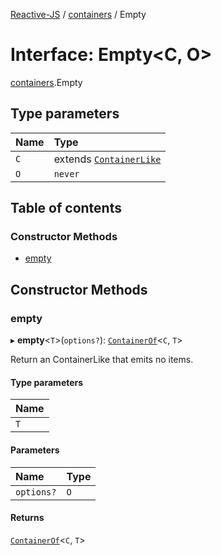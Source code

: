 [Reactive-JS](../README.md) / [containers](../modules/containers.md) / Empty

# Interface: Empty<C, O\>

[containers](../modules/containers.md).Empty

## Type parameters

| Name | Type |
| :------ | :------ |
| `C` | extends [`ContainerLike`](containers.ContainerLike.md) |
| `O` | `never` |

## Table of contents

### Constructor Methods

- [empty](containers.Empty.md#empty)

## Constructor Methods

### empty

▸ **empty**<`T`\>(`options?`): [`ContainerOf`](../modules/containers.md#containerof)<`C`, `T`\>

Return an ContainerLike that emits no items.

#### Type parameters

| Name |
| :------ |
| `T` |

#### Parameters

| Name | Type |
| :------ | :------ |
| `options?` | `O` |

#### Returns

[`ContainerOf`](../modules/containers.md#containerof)<`C`, `T`\>
